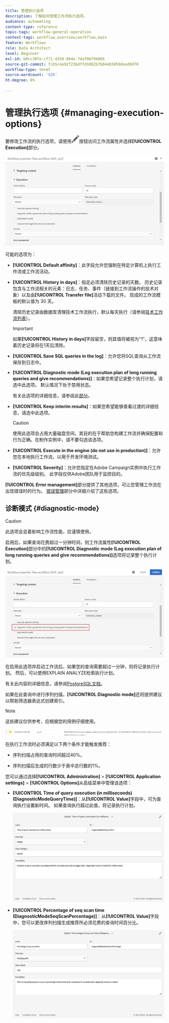 ```yaml
---
title: 管理执行选项
description: 了解如何管理工作流执行选项。
audience: automating
content-type: reference
topic-tags: workflow-general-operation
context-tags: workflow,overview;workflow,main
feature: Workflows
role: Data Architect
level: Beginner
exl-id: b0cc38fe-cf71-4350-8b4e-7daf0bf94066
source-git-commit: fcb5c4a92f23bdffd1082b7b044b5859dead9d70
workflow-type: tm+mt
source-wordcount: '525'
ht-degree: 8%

---
```


# 管理执行选项 {#managing-execution-options}

要修改工作流的执行选项，请使用![](assets/edit_darkgrey-24px.png)按钮访问工作流属性并选择&#x200B;**[!UICONTROL Execution]**&#x200B;部分。

![](assets/wkf_execution_6.png)

可能的选项为：

* **[!UICONTROL Default affinity]**：此字段允许您强制在特定计算机上执行工作流或工作流活动。

* **[!UICONTROL History in days]**：指定必须清除历史记录的天数。 历史记录包含与工作流相关的元素：日志、任务、事件（链接到工作流操作的技术对象）以及由&#x200B;**[!UICONTROL Transfer file]**&#x200B;活动下载的文件。 现成的工作流模板的默认值为 30 天。

  清除历史记录由数据库清理技术工作流执行，默认每天执行（请参阅[技术工作流列表](../../administration/using/technical-workflows.md)）。

  >[!IMPORTANT]
  >
  >如果&#x200B;**[!UICONTROL History in days]**&#x200B;字段留空，则其值将被视为“1”，这意味着历史记录将在1天后清除。

* **[!UICONTROL Save SQL queries in the log]**：允许您将SQL查询从工作流保存到日志中。

* **[!UICONTROL Diagnostic mode (Log execution plan of long running queries and give recommendations)]**：如果您希望记录整个执行计划，请选中此选项。 默认情况下处于禁用状态。

  有关此选项的详细信息，请参阅此[部分](#diagnostic-mode)。

* **[!UICONTROL Keep interim results]**：如果您希望能够查看过渡的详细信息，请选中此选项。

  >[!CAUTION]
  >
  >使用此选项会占用大量磁盘空间，其目的在于帮助您构建工作流并确保配置和行为正确。在制作实例中，请不要勾选该选项。

* **[!UICONTROL Execute in the engine (do not use in production)]**：允许您在本地执行工作流，以用于开发环境测试。

* **[!UICONTROL Severity]**：允许您指定在Adobe Campaign实例中执行工作流的优先级级别。 此字段仅供Adobe团队用于监控目的。

**[!UICONTROL Error management]**&#x200B;部分提供了其他选项，可让您管理工作流在出现错误时的行为。 [错误管理](../../automating/using/monitoring-workflow-execution.md#error-management)部分中详细介绍了这些选项。

## 诊断模式 {#diagnostic-mode}

>[!CAUTION]
>
>此选项会显着影响工作流性能，应谨慎使用。

启用后，如果查询花费超过一分钟时间，则工作流属性&#x200B;**[!UICONTROL Execution]**&#x200B;部分中的&#x200B;**[!UICONTROL Diagnostic mode (Log execution plan of long running queries and give recommendations)]**&#x200B;选项将记录整个执行计划。

![](assets/wkf_diagnostic.png)

在启用此选项并启动工作流后，如果您的查询需要超过一分钟，则将记录执行计划。 然后，可以使用EXPLAIN ANALYZE检索执行计划。

有关此内容的详细信息，请参阅[PostgreSQL文档](https://www.postgresql.org/docs/9.4/using-explain.html)。

如果在此查询中进行序列扫描，**[!UICONTROL Diagnostic mode]**&#x200B;还将提供建议以帮助筛选器表达式创建索引。

>[!NOTE]
>
> 这些建议仅供参考，应根据您的用例仔细使用。

![](assets/wkf_diagnostic_4.png)

在执行工作流时必须满足以下两个条件才能触发推荐：

* 序列扫描占用的查询时间超过40%。

* 序列扫描后生成的行数少于表中总行数的1%。

您可以通过选择&#x200B;**[!UICONTROL Administration]** > **[!UICONTROL Application settings]** > **[!UICONTROL Options]**&#x200B;从高级菜单中管理该选项：

* **[!UICONTROL Time of query execution (in milliseconds)(DiagnosticModeQueryTime)]**：从&#x200B;**[!UICONTROL Value]**&#x200B;字段中，可为查询执行设置新时间。 如果查询执行超过此值，将记录执行计划。

  ![](assets/wkf_diagnostic_2.png)

* **[!UICONTROL Percentage of seq scan time (DiagnosticModeSeqScanPercentage)]**：从&#x200B;**[!UICONTROL Value]**&#x200B;字段中，您可以更改序列扫描生成推荐所必须花费的查询时间百分比。

  ![](assets/wkf_diagnostic_3.png)
